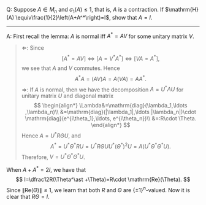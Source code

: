 Q: Suppose $A \in M_n$ and $\sigma_1(A) \leq 1$, that is, $A$ is a contraction. If $\mathrm{H}(A) \equiv\frac{1}{2}\left(A+A^*\right)=I$, show that $A=I$.  

***

A: First recall the lemma: $A$ is normal iff $A^\ast = AV$ for some unitary matrix $V$. 

> $\Longleftarrow$: Since
> $$
> [A^\ast =AV]\Leftrightarrow [A=V^\ast A^\ast]\Leftrightarrow [VA=A^\ast],
> $$
> we see that $A$ and $V$ commutes. Hence
> $$
> A^\ast A=(AV)A=A(VA)=AA^\ast.
> $$
> $\Longrightarrow$: If $A$ is normal, then we have the decomposition $A=U^\ast \Lambda U$ for unitary matrix $U$ and diagonal matrix
> $$
> \begin{align*}
> \Lambda&=\mathrm{diag}(\lambda_1,\ldots ,\lambda_n)\\
> &=\mathrm{diag}(|\lambda_1|,\ldots |\lambda_n|)\cdot \mathrm{diag}(e^{i\theta_1},\ldots, e^{i\theta_n})\\
> &=:R\cdot \Theta.
> \end{align*}
> $$
> Hence $A=U^\ast R \Theta U$, and
> $$
>  A^\ast =U^\ast \Theta^\ast RU=U^\ast R\Theta UU^\ast (\Theta^\ast)^2 U=A(U^\ast \Theta^\ast \Theta^\ast U).
> $$
> Therefore, $V=U^\ast \Theta^\ast \Theta^\ast U$.

When $A+A^\ast =2I$, we have that
$$
I=\dfrac12R(\Theta^\ast +\Theta)=R\cdot \mathrm{Re}(\Theta).
$$
Since $\|\mathrm{Re}(\Theta)\|\leq 1$, we learn that both $R$ and $\Theta$ are $\{\pm 1\}^n$-valued. Now it is clear that $R\Theta=I$.
